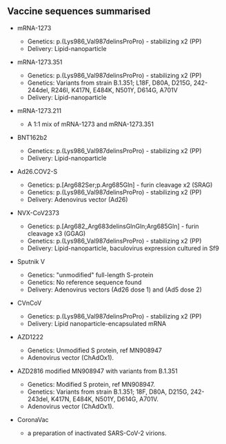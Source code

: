 ## Vaccine sequences summarised

<!--[HGVS-style notation](https://varnomen.hgvs.org/recommendations/protein/variant/delins/) is used for standardized reporting.-->

* mRNA-1273
	- Genetics: p.(Lys986_Val987delinsProPro)			- stabilizing x2 (PP)
	- Delivery: Lipid-nanoparticle

* mRNA-1273.351
	- Genetics: p.(Lys986_Val987delinsProPro)			- stabilizing x2 (PP)
	- Genetics: Variants from strain B.1.351; L18F, D80A, D215G, 242-244del, R246I, K417N, E484K, N501Y, D614G, A701V
	- Delivery: Lipid-nanoparticle

* mRNA-1273.211
	- A 1:1 mix of mRNA-1273 and mRNA-1273.351

* BNT162b2
	- Genetics: p.(Lys986_Val987delinsProPro)			- stabilizing x2 (PP)
	- Delivery: Lipid-nanoparticle

* Ad26.COV2-S
	- Genetics: p.[Arg682Ser;p.Arg685Gln]				- furin cleavage x2 (SRAG)
	- Genetics: p.(Lys986_Val987delinsProPro)			- stabilizing x2 (PP)
	- Delivery: Adenovirus vector (Ad26)

* NVX-CoV2373
	- Genetics: p.[Arg682_Arg683delinsGlnGln;Arg685Gln]	- furin cleavage x3 (GGAG)
	- Genetics: p.(Lys986_Val987delinsProPro)				- stabilizing x2 (PP)
	- Delivery: Lipid-nanoparticle, baculovirus expression cultured in Sf9

* Sputnik V
	- Genetics: "unmodified" full-length S-protein 
	- Genetics: No reference sequence found
	- Delivery: Adenovirus vectors (Ad26 dose 1) and (Ad5 dose 2)

* CVnCoV
	- Genetics: p.(Lys986_Val987delinsProPro)			- stabilizing x2 (PP)
	- Delivery: Lipid nanoparticle-encapsulated mRNA 

* AZD1222
	- Genetics: Unmodified S protein, ref MN908947
	- Adenovirus vector (ChAdOx1).

* AZD2816 modified MN908947 with variants from B.1.351
	- Genetics: Modified S protein, ref MN908947.
	- Genetics: Variants from strain B.1.351; 18F, D80A, D215G, 242-243del, K417N, E484K, N501Y, D614G, A701V.
	- Adenovirus vector (ChAdOx1).
	

* CoronaVac
	- a preparation of inactivated SARS-CoV-2 virions.

